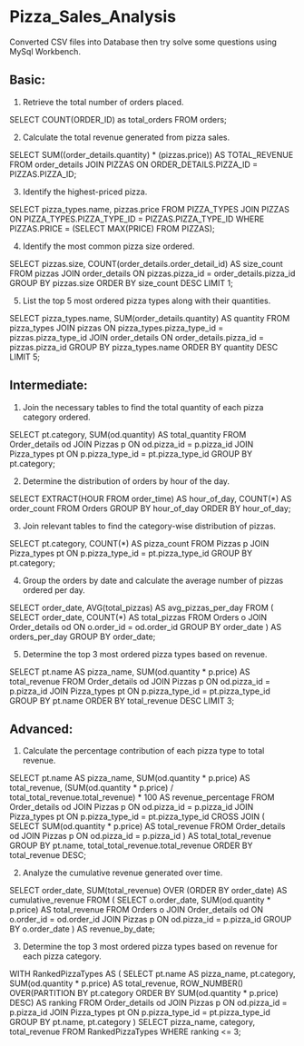 # Pizza_Sales_Analysis

Converted CSV files into Database then try solve some questions using MySql Workbench.

## Basic:

1. Retrieve the total number of orders placed.

SELECT COUNT(ORDER_ID) as total_orders FROM orders;

2. Calculate the total revenue generated from pizza sales.

SELECT 
    SUM((order_details.quantity) * (pizzas.price)) AS TOTAL_REVENUE
FROM
    order_details
        JOIN
    PIZZAS ON ORDER_DETAILS.PIZZA_ID = PIZZAS.PIZZA_ID;
    
3. Identify the highest-priced pizza.

SELECT 
    pizza_types.name, pizzas.price
FROM
    PIZZA_TYPES
        JOIN
    PIZZAS ON PIZZA_TYPES.PIZZA_TYPE_ID = PIZZAS.PIZZA_TYPE_ID
WHERE
    PIZZAS.PRICE = (SELECT 
            MAX(PRICE)
        FROM
            PIZZAS);
            
4. Identify the most common pizza size ordered.

SELECT 
    pizzas.size,
    COUNT(order_details.order_detail_id) AS size_count
FROM
    pizzas
        JOIN
    order_details ON pizzas.pizza_id = order_details.pizza_id
GROUP BY pizzas.size
ORDER BY size_count DESC
LIMIT 1;

5. List the top 5 most ordered pizza types along with their quantities.

SELECT 
    pizza_types.name, SUM(order_details.quantity) AS quantity
FROM
    pizza_types
        JOIN
    pizzas ON pizza_types.pizza_type_id = pizzas.pizza_type_id
        JOIN
    order_details ON order_details.pizza_id = pizzas.pizza_id
GROUP BY pizza_types.name
ORDER BY quantity DESC
LIMIT 5;


## Intermediate:

1. Join the necessary tables to find the total quantity of each pizza category ordered.

SELECT pt.category, SUM(od.quantity) AS total_quantity
FROM Order_details od
JOIN Pizzas p ON od.pizza_id = p.pizza_id
JOIN Pizza_types pt ON p.pizza_type_id = pt.pizza_type_id
GROUP BY pt.category;

2. Determine the distribution of orders by hour of the day.

SELECT EXTRACT(HOUR FROM order_time) AS hour_of_day, COUNT(*) AS order_count
FROM Orders
GROUP BY hour_of_day
ORDER BY hour_of_day;

3. Join relevant tables to find the category-wise distribution of pizzas.

SELECT pt.category, COUNT(*) AS pizza_count
FROM Pizzas p
JOIN Pizza_types pt ON p.pizza_type_id = pt.pizza_type_id
GROUP BY pt.category;

4. Group the orders by date and calculate the average number of pizzas ordered per day.

SELECT order_date, AVG(total_pizzas) AS avg_pizzas_per_day
FROM (
    SELECT order_date, COUNT(*) AS total_pizzas
    FROM Orders o
    JOIN Order_details od ON o.order_id = od.order_id
    GROUP BY order_date
) AS orders_per_day
GROUP BY order_date;

5. Determine the top 3 most ordered pizza types based on revenue.

SELECT pt.name AS pizza_name, SUM(od.quantity * p.price) AS total_revenue
FROM Order_details od
JOIN Pizzas p ON od.pizza_id = p.pizza_id
JOIN Pizza_types pt ON p.pizza_type_id = pt.pizza_type_id
GROUP BY pt.name
ORDER BY total_revenue DESC
LIMIT 3;


## Advanced:

1. Calculate the percentage contribution of each pizza type to total revenue.

SELECT pt.name AS pizza_name, 
       SUM(od.quantity * p.price) AS total_revenue,
       (SUM(od.quantity * p.price) / total_total_revenue.total_revenue) * 100 AS revenue_percentage
FROM Order_details od
JOIN Pizzas p ON od.pizza_id = p.pizza_id
JOIN Pizza_types pt ON p.pizza_type_id = pt.pizza_type_id
CROSS JOIN (
   SELECT SUM(od.quantity * p.price) AS total_revenue
   FROM Order_details od
   JOIN Pizzas p ON od.pizza_id = p.pizza_id
) AS total_total_revenue
GROUP BY pt.name, total_total_revenue.total_revenue
ORDER BY total_revenue DESC;



2. Analyze the cumulative revenue generated over time.

SELECT order_date, SUM(total_revenue) OVER (ORDER BY order_date) AS cumulative_revenue
FROM (
    SELECT o.order_date, SUM(od.quantity * p.price) AS total_revenue
    FROM Orders o
    JOIN Order_details od ON o.order_id = od.order_id
    JOIN Pizzas p ON od.pizza_id = p.pizza_id
    GROUP BY o.order_date
) AS revenue_by_date;

3. Determine the top 3 most ordered pizza types based on revenue for each pizza category.

WITH RankedPizzaTypes AS (
   SELECT pt.name AS pizza_name, 
          pt.category,
          SUM(od.quantity * p.price) AS total_revenue,
          ROW_NUMBER() OVER(PARTITION BY pt.category ORDER BY SUM(od.quantity * p.price) DESC) AS ranking
   FROM Order_details od
   JOIN Pizzas p ON od.pizza_id = p.pizza_id
   JOIN Pizza_types pt ON p.pizza_type_id = pt.pizza_type_id
   GROUP BY pt.name, pt.category
)
SELECT pizza_name, category, total_revenue
FROM RankedPizzaTypes
WHERE ranking <= 3;

